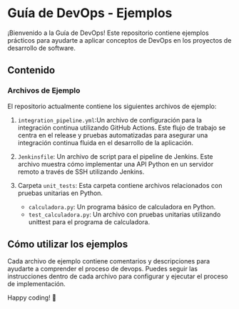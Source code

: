 # Guía de DevOps - Ejemplos

¡Bienvenido a la Guía de DevOps! Este repositorio contiene ejemplos prácticos para ayudarte a aplicar conceptos de DevOps en los proyectos de desarrollo de software.

## Contenido

### Archivos de Ejemplo

El repositorio actualmente contiene los siguientes archivos de ejemplo:

1. `integration_pipeline.yml`:Un archivo de configuración para la integración continua utilizando GitHub Actions. Este flujo de trabajo se centra en el release y pruebas automatizadas para asegurar una integración continua fluida en el desarrollo de la aplicación.

2. `Jenkinsfile`: Un archivo de script para el pipeline de Jenkins. Este archivo muestra cómo implementar una API Python en un servidor remoto a través de SSH utilizando Jenkins.

3. Carpeta `unit_tests`: Esta carpeta contiene archivos relacionados con pruebas unitarias en Python.
   - `calculadora.py`: Un programa básico de calculadora en Python.
   - `test_calculadora.py`: Un archivo con pruebas unitarias utilizando unittest para el programa de calculadora.


## Cómo utilizar los ejemplos

Cada archivo de ejemplo contiene comentarios y descripciones para ayudarte a comprender el proceso de devops. Puedes seguir las instrucciones dentro de cada archivo para configurar y ejecutar el proceso de implementación.

Happy coding! 🚀